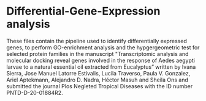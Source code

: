 # Differential-Gene-Expression analysis 
These files contain the pipeline used to identify differentially expressed genes, to perform GO-enrichment analysis and the hypgergeometric test for selected protein families in the manuscript "Transcriptomic analysis and molecular docking reveal genes involved in the response of Aedes aegypti larvae to a natural essential oil extracted from Eucalyptus” written by Ivana Sierra, Jose Manuel Latorre Estivalis, Lucila Traverso, Paula V. Gonzalez, Ariel Aptekmann, Alejandro D. Nadra, Héctor Masuh and Sheila Ons and submitted the journal Plos Negleted Tropical Diseases with the ID number PNTD-D-20-01884R2.  

